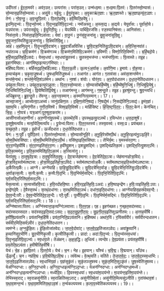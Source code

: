 

  
उदी॑रतां। ई॒र॒ता॒मव॑रे। अव॑र॒उत्। उत्परा॑स:। परा॑स॒उत्। उन्म॑ध्य॒मा:। म॒ध्य॒मा:पि॒तर॑:। पि॒तर॑स्सो॒म्यास॑:। सो॒म्यास॒इति॑सो॒म्यास॑:।। असुं॒ये। यई॒यु:। ई॒युर॑वृ॒का:। अ॒वृ॒काऋ॑त॒ज्ञा:। ऋ॒त॒ज्ञास्ते। ऋ॒त॒ज्ञाइत्यृ॑त॒ऽज्ञा:। तेन॑:। नो॒व॒न्तु॒। अ॒व॒न्तु॒पि॒तर॑:। पि॒तरो॒हवे॑षु। हवे॒ष्विति॒हवे॑षु।।  
इ॒दम्पि॒तृभ्य॑:। पि॒तृभ्यो॒नम॑:। पि॒तृभ्य॒इति॑पि॒तृऽभ्य॑:। नमो॑अस्तु। अ॒स्त्व॒द्य। अ॒द्यये। येपूर्वा॑स:। पूर्वा॑सो॒ये। यउप॑रास:। उप॑रासई॒यु:। ई॒युरिती॒यु:।। येपार्थि॑वे। पार्थि॑वे॒रज॑सि। रज॒स्यानिष॑त्ता:। आनिस॑त्ता:। निस॑त्ता॒ये। निस॑त्ता॒इति॒निऽस॑त्ता:। येवा॑। वा॒नू॒नं। नू॒नंसु॑वृ॒जना॑सु। सु॒वृ॒जना॑सुवि॒क्षु। सु॒वृ॒जना॒स्विति॑सु॒ऽवृ॒जना॑सु। वि॒क्ष्विति॑वि॒क्षु।।  
आहं। अ॒हम्पि॒तॄन्। पि॒तॄन्त्सु॑वि॒दत्रा॑न्। सु॒वु॒दत्राँ॑अवित्सि। सु॒वि॒दत्रा॒निति॑सु॒ऽवि॒दत्रा॑न्। अ॒वि॒त्सि॒नपा॑तं। नपा॑तञ्च। च॒वि॒क्रम॑णं। वि॒क्रम॑णञ्च। वि॒क्रम॑ण॒मिति॑वि॒ऽक्रम॑णं। च॒विष्णॊ॑:। विष्णो॒रिति॒विष्णॊ॑:।। ब॒र्हि॒षदो॒ये। ब॒र्हि॒सद॒इति॑ब॒र्हि॒ऽसद॑:। येस्व॒धया॑। स्व॒धया॑सु॒तस्य॑। सु॒तस्य॒भज॑न्त। भज॑न्तपि॒त्व:। पि॒त्वस्ते। तइ॒ह। इ॒हाग॑मिष्ठा:। आग॑मिष्ठा॒इत्याऽग॑मिष्ठा:।।  
बर्हि॑षद:पितर:। बर्हि॑सद॒इति॒बर्हि॑ऽसद:। पि॒त॒र॒ऊ॒ती। ऊ॒त्य१॒॑अ॒र्वाक्। अ॒र्वागि॒मा। इ॒माव॑:। वो॒ह॒व्या। ह॒व्याच॑कृम। च॒कृ॒मा॒जु॒षध्वं॑। जु॒षध्व॒मिति॑जु॒षध्वं॑।। तआग॑त। आग॑त। ग॒ताव॑सा। अव॑सा॒शन्त॑मेन। शन्त॑मे॒नाथ॑। शन्त॑मे॒नेति॒शंऽत॑मेन। अथा॑न:। न॒श्शं। शंयो:। योर॑र॒प:। अ॒र॒पोद॑धातन। द॒धा॒त॒नेति॑दधातन।।  
उप॑हूता:पितर:। उप॑हूता॒इत्युप॑ऽहूता:। पि॒त॒र॒स्सो॒म्यास॑:। सो॒म्यासो॑बर्हि॒ष्ये॑षु। ब॒र्हि॒ष्ये॑षुनि॒धिषु॑। नि॒धिषु॑प्रि॒येषु॑। नि॒धिष्विति॑नि॒ऽधिषु॑। प्रि॒येष्विति॑प्रि॒येषु॑।। तआग॑मन्तु। आग॑मन्तु। ग॒म॒न्तु॒ते। तइ॒ह। इ॒हश्रु॑वन्तु। श्रु॒व॒न्त्वधि॑। अधि॑ब्रुवन्तु। ब्रु॒व॒न्तु॒ते। ते॑वन्तु। अ॒व॒न्त्व॒स्मान्। अ॒स्मानित्य॒स्मान्।। 17।।  
आच्या॒जानु॑। आच्येत्या॒ऽअच्य॑। जानु॑दक्षिण॒त:। द॒क्षि॒ण॒तोनि॒षद्य॑। नि॒षद्ये॒मं। नि॒सद्येति॑नि॒ऽसद्य॑। इ॒मंय॒ज्ञं। य॒ज्ञम॒भि। अ॒भिगृ॑णीत। गृ॒णी॒त॒विश्वे॑। विश्व॒इति॒विश्वे॑।। माहिं॑सिष्ट। हि॒सि॒ष्ट॒पि॒त॒र॒:। पि॒त॒र॒:केन॑। केन॑चित्। चि॒न्न॒:। नो॒यत्र॑। यत्र॒आग॑:पुरु॒षुता॒करा॑म।।  
आसी॑नासोअरु॒णीनां॑। अ॒रु॒णीना॑मु॒पस्थे॑। उ॒पस्थे॑र॒यिं। उ॒पस्थ॒इत्यु॒पऽस्थे॑। र॒यिन्ध॑त्त। ध॒त्त॒दा॒शुषे॑। दा॒शुषे॒मर्त्या॑य। मर्त्या॒येति॒मर्त्या॑य।। पु॒त्रेभ्य॑:पितर:। पि॒त॒र॒स्तस्य॑। तस्य॒वस्व॑:। वस्व॒:प्र। प्रय॑च्छत। य॒च्छ॒त॒ते। तइ॒ह। इ॒होर्जं॑। ऊर्जं॑दधात। द॒धा॒तेति॑दधात।।  
येन॑:। न॒:पूर्वे॑। पूर्वे॑पि॒तर॑:। पि॒तर॑स्सो॒म्यास॑:। सो॒म्यासो॑नूहि॒रे। अ॒नू॒हि॒रेसो॑मपी॒थं। अ॒नू॒हि॒रइत्य॑नु॒ऽऊ॒हि॒रे। सो॒म॒पी॒थंवसि॑ष्ठा:। सो॒म॒पी॒थमिति॑सो॒म॒ऽपी॒थं। वसि॑ष्ठा॒इति॒वसि॑ष्ठा:।। तेभि॑र्य॒म:। य॒मस्सं॑ररा॒ण:। सं॒र॒रा॒णॊह॒वींषि॑। सं॒र॒रा॒णइति॑सं॒र॒रा॒ण:। ह॒वींष्यु॒शन्। उ॒शन्नु॒शद्भि॑:। उ॒शद्भि॑प्रतिका॒मं। उ॒शद्भि॒रित्यु॒शत्ऽभि॑:। प्र॒ति॒का॒मम॑त्तु। प्र॒ति॒का॒ममिति॑प्र॒ति॒ऽका॒मं। अ॒त्त्वित्य॑त्तु।।  
येता॑तृ॒षु:। ता॒तृ॒षुदे॑व॒त्रा:। त॒तृ॒षुरिति॑त॒तृ॒षु:। दे॒व॒त्राजेह॑माना:। दे॒व॒त्रेति॑दे॒व॒ऽत्रा। जेह॑मानाहोत्रा॒विद॑:। हो॒त्रा॒विद॒स्तोम॑तष्टास:। हो॒त्रा॒विद॒इति॑हो॒त्रा॒ऽविद॑:। स्तोम॑तष्टासोअ॒र्कै:। स्तो॑मतष्टास॒इति॒स्तोम॑ऽतष्टास:। अ॒र्कैरित्य॒र्कै:।। आग्ने॑। अग्ने॑याहि। या॒हि॒सु॒वि॒दत्रे॑भि:। सु॒वि॒दत्रे॑भिर॒र्वाङ्। सु॒वि॒दत्रे॑भि॒रिति॑सु॒ऽवि॒दत्रे॑भि:। अ॒र्वाङ्त्स॒त्यै:। स॒त्यै:क॒व्यै:। क॒व्यै:पि॒तृभि॑:। पि॒तृभि॑र्घर्म॒सद्भि॑:। पि॒तृभि॒रिति॑पि॒तृऽभि॑:। घ॒र्म॒सद्भि॒रिति॑घ॒र्म॒सत्ऽभि॑:।।  
येस॒त्यास॑:। स॒त्यासो॑हवि॒रद॑:। ह॒वि॒रदो॑हवि॒ष्पा:। ह॒वि॒रद॒इति॑ह॒वि॒:ऽअद॑:। ह॒वि॒ष्पाइन्द्रे॑ण। ह॒वि॒:पाइति॑ह॒वि॒:ऽपा:। इन्द्रे॑णदे॒वै:। दे॒वैस्स॒रथं॑। स॒रथं॒दधा॑ना:। स॒रथ॒मिति॑स॒ऽरथं॑। दधा॑ना॒इति॒दधा॑ना:।। आग्ने॑याहिस॒हस्रं॑देवव॒न्दै:। दे॒व॒व॒न्दै:परै॑:। दे॒व॒व॒न्दैरिति॑दे॒व॒ऽव॒न्दै:। परै॒:पूर्वै॑:। पूर्व्यै॑पि॒तृभि॑:। पि॒तृभि॑र्घर्म॒सद्भि॑:। पि॒तृभि॒रिति॑पि॒तृऽभि॑:। घ॒र्म॒सद्भि॒रिति॑घ॒र्म॒सत्ऽभि॑:।। 18।।  
अग्नि॑ष्वात्ता:पितर:। अग्नि॑स्वात्ता॒इत्यग्नि॑ऽस्वात्ता:। पि॒त॒र॒एह। एह। इ॒हग॑च्छत। ग॒च्छ॒त॒सद॑स्सद:। सद॑स्सदस्सदत। सद॑स्सद॒इति॒सद॑:ऽसद:। स॒द॒त॒सु॒प्र॒णी॒त॒य॒:। सु॒प्र॒नी॒त॒य॒इति॑सुऽप्रनीतय:।। अ॒त्ताह॒वींषि॑। ह॒वींषि॒प्रय॑तानि। प्रय॑तानिब॒र्हिषि॑। प्रय॑ता॒निति॒प्रऽय॑तानि। ब॒र्हिष्यथ॑। अथा॑र॒यिं। र॒यिंसर्व॑वीरं। सर्व॑वीरन्दधातन। सर्व॑वीर॒मिति॒सर्व॑ऽवीरं। द॒धा॒त॒नेति॑दधातन।।  
त्वम॑ग्ने। अ॒ग्न॒ई॒ळि॒त:। ई॒ळि॒तोजा॑तवेद:। जा॒त॒वे॒दोवा॑ट्। जा॒त॒वे॒द॒इति॑जातऽवेद:। अवा॑ढ्ढ॒व्यानि॑। ह॒व्यानि॑सुर॒भीणि॑। सु॒र॒भीणि॑कृ॒त्वी। कृ॒त्वीति॑कृ॒त्वी।। प्रादा॑:। अदा॑:पि॒तृभ्य॑:। पि॒तृभ्य॑स्स्व॒धया॑। पि॒तृभ्य॒इति॑पि॒तृऽभ्य॑:। स्व॒धया॒ते। तेअ॑क्षन्। अ॒क्ष॒न्न॒द्धि। अ्॒धित्वं। त्वन्दे॑व। दे॒व॒प्रय॑ता। प्रय॑ताह॒वींषि॑। प्रय॒तेति॒प्रऽय॑ता। ह॒वींषीति॑ह॒वींषि॑।।  
येच॑। चे॒ह। इ॒हपि॒तर॑:। पि॒तरो॒ये। येच॑। च॒न। नेह। इ॒हयान्। याँश्च॑। च॒वि॒द्म॒। वि॒द्मयान्। याँउ॑च। ऊँ॒इत्यूँ॑। च॒न। नप्र॑वि॒द्म। प्र॒वि॒द्मेति॑प्र॒ऽवि॒द्म।। त्वंवे॑त्थ। वे॒त्थ॒यति॑। यति॑ते। ते॒जा॒त॒वे॒द॒:। जा॒त॒वे॒द॒स्स्व॒धाभि॑:। जा॒त॒वे॒द॒इति॑जातऽवेद:। स्व॒धाभि॑य॒ज्ञं। य॒ज्ञंसुकृ॑तं। सुकृ॑तञ्जुषस्व। सुकृ॑त॒मिति॒सुऽकृ॑तं। जु॒ष॒स्वेति॑जुषस्व।।  
येअ॑ग्निदग्धा:। अ॒ग्नि॒द॒ग्धाये। अ॒ग्नि॒द॒ग्धाइत्य॑ग्नि॒ऽद॒ग्धा:। येअन॑ग्निदग्धा:। अन॑ग्निदग्धा॒मध्ये॑। अन॑ग्निदग्धा॒इत्यन॑ग्निऽदग्धा:। मध्ये॑दि॒व:। दि॒वस्स्व॒धया॑। स्व॒धया॑मा॒दय॑न्ते। मा॒दय॑न्त॒इति॑मा॒दय॑न्ते।। तेभि॑स्स्व॒राट्। स्व॒राळसु॑नीतिं। स्व॒राळिति॑स्व॒ऽराट्। असु॑नीतिमे॒तां। असु॑नीति॒मित्यसु॑ऽनीतिं। ए॒तांय॑थाव॒शं। य॒था॒व॒शन्त॒न्वं॑। य॒था॒व॒शमिति॑य॒था॒ऽव॒शं। त॒न्वं॑कल्पयस्व। क॒ल्प॒य॒स्वेति॑कल्पयस्व।। 19।।  
